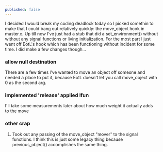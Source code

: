```yaml
---
published: false
---
```


I decided I would break my coding deadlock today so I picked somethin to make that I could bang out relatively quickly: the move_object hook in master.c. Up till now I've just had a stub that did a set_environment() without without any signal functions or living initialization. For the most part I just went off EotL's hook which has been functioning without incident for some time. I did make a few changes though...

### allow null destination ###
There are a few times I've wanted to move an object off someone and needed a place to put it, because EotL doesn't let you call move_object with 0 as the second arg.

### implemented 'release' applied lfun ###
I'll take some measurements later about how much weight it actually adds to the move

### ###

### other crap ###
1. Took out any passing of the move_object "mover" to the signal functions. I think this is just some legacy thing because previous_object() accomplishes the same thing.

